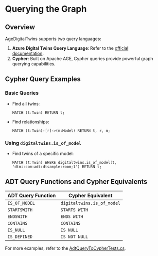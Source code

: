 # Querying the Graph

## Overview

AgeDigitalTwins supports two query languages:

1. **Azure Digital Twins Query Language**: Refer to the [official documentation](https://learn.microsoft.com/en-us/azure/digital-twins/concepts-query-language).
2. **Cypher**: Built on Apache AGE, Cypher queries provide powerful graph querying capabilities.

## Cypher Query Examples

### Basic Queries

- Find all twins:

  ```cypher
  MATCH (t:Twin) RETURN t;
  ```

- Find relationships:

  ```cypher
  MATCH (t:Twin)-[r]->(m:Model) RETURN t, r, m;
  ```

### Using `digitaltwins.is_of_model`

- Find twins of a specific model:

  ```cypher
  MATCH (t:Twin) WHERE digitaltwins.is_of_model(t, 'dtmi:com:adt:dtsample:room;1') RETURN t;
  ```

## ADT Query Functions and Cypher Equivalents

| ADT Query Function | Cypher Equivalent |
|---------------------|-------------------|
| `IS_OF_MODEL`      | `digitaltwins.is_of_model` |
| `STARTSWITH`       | `STARTS WITH`     |
| `ENDSWITH`         | `ENDS WITH`       |
| `CONTAINS`         | `CONTAINS`        |
| `IS_NULL`          | `IS NULL`         |
| `IS_DEFINED`       | `IS NOT NULL`     |

For more examples, refer to the [AdtQueryToCypherTests.cs](../src/AgeDigitalTwins.Test/AdtQueryToCypherTests.cs).
